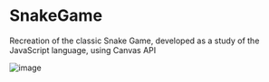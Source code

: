 # SnakeGame
Recreation of the classic Snake Game, developed as a study of the JavaScript language, using Canvas API

![image](https://user-images.githubusercontent.com/45471089/151694162-33fc73a1-9939-4598-9e02-e1e4850f9d15.png)
